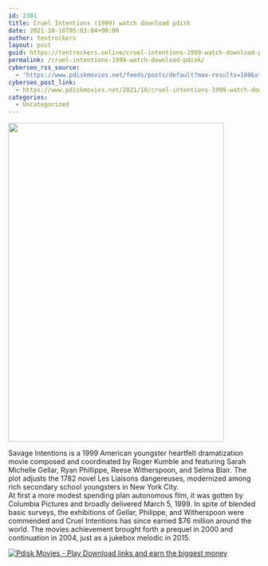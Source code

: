 ```yaml
---
id: 2301
title: Cruel Intentions (1999) watch download pdisk
date: 2021-10-16T05:03:04+00:00
author: tentrockers
layout: post
guid: https://tentrockers.online/cruel-intentions-1999-watch-download-pdisk/
permalink: /cruel-intentions-1999-watch-download-pdisk/
cyberseo_rss_source:
  - 'https://www.pdiskmovies.net/feeds/posts/default?max-results=100&start-index=1'
cyberseo_post_link:
  - https://www.pdiskmovies.net/2021/10/cruel-intentions-1999-watch-download.html
categories:
  - Uncategorized
---
```

<div>
  <div class="separator">
    <a href="https://blogger.googleusercontent.com/img/a/AVvXsEiDKD1qp3zUvMoi2LzsLZzez0dZ06CbMcRq0jah91U9M7js6_S-kx4t_MyNir5YlE9pnBKROIq_5Otg1UHJmdYclztS9qrwjDstaC5UikYo3UXo2Sm-UWVOKwQuXcIfVbNJPGrsFGfDv6qKSKSVOYRRu5uQEnjUvNZhExNXhrDfspG_5Oo1y-grCeQZ-Q=s1471"><img loading="lazy" border="0" data-original-height="1471" data-original-width="993" height="640" src="https://blogger.googleusercontent.com/img/a/AVvXsEiDKD1qp3zUvMoi2LzsLZzez0dZ06CbMcRq0jah91U9M7js6_S-kx4t_MyNir5YlE9pnBKROIq_5Otg1UHJmdYclztS9qrwjDstaC5UikYo3UXo2Sm-UWVOKwQuXcIfVbNJPGrsFGfDv6qKSKSVOYRRu5uQEnjUvNZhExNXhrDfspG_5Oo1y-grCeQZ-Q=w432-h640" width="432" /></a>
  </div>
  
  <p>
  </p>
  
  <div>
    <span>Savage Intentions is a 1999 American youngster heartfelt dramatization movie composed and coordinated by Roger Kumble and featuring Sarah Michelle Gellar, Ryan Phillippe, Reese Witherspoon, and Selma Blair. The plot adjusts the 1782 novel Les Liaisons dangereuses, modernized among rich secondary school youngsters in New York City.</span>
  </div>
  
  <div>
    <span>At first a more modest spending plan autonomous film, it was gotten by Columbia Pictures and broadly delivered March 5, 1999. In spite of blended basic surveys, the exhibitions of Gellar, Philippe, and Witherspoon were commended and Cruel Intentions has since earned $76 million around the world. The movies achievement brought forth a prequel in 2000 and continuation in 2004, just as a jukebox melodic in 2015.</span>
  </div>
</div>

[![](https://1.bp.blogspot.com/-a93bp85aB6g/YUXjACCiX3I/AAAAAAAAbQE/GHmPI7h0af0tqn6tYzd0cdrDv9Hu9LUSACLcBGAsYHQ/s16000/Play_it_New-removebg-preview.png "Pdisk Movies - Play Download links and earn the biggest money")](https://www.pdisks.com/share-video?videoid=nv2mkp0005j5)